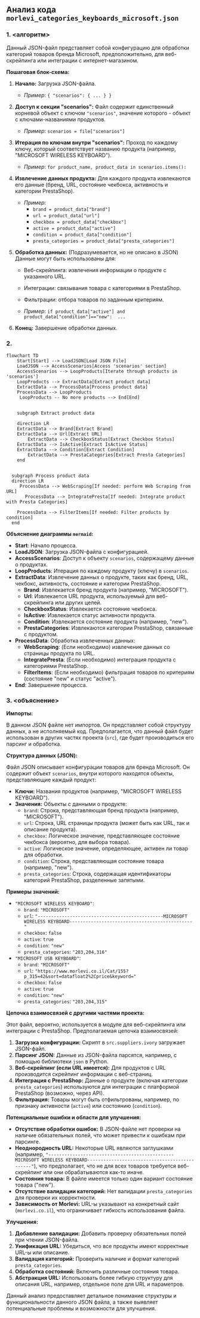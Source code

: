 ## Анализ кода `morlevi_categories_keyboards_microsoft.json`

### 1. <алгоритм>

Данный JSON-файл представляет собой конфигурацию для обработки категорий товаров бренда Microsoft, предположительно, для веб-скрейпинга или интеграции с интернет-магазином.

**Пошаговая блок-схема:**

1.  **Начало:** Загрузка JSON-файла.
    
    *   _Пример_: `{ "scenarios": { ... } }`
2.  **Доступ к секции "scenarios":** Файл содержит единственный корневой объект с ключом `"scenarios"`, значение которого - объект с ключами-названиями продуктов.
    
    *   _Пример_: `scenarios = file["scenarios"]`
3.  **Итерация по ключам внутри "scenarios":** Проход по каждому ключу, который соответствует названию продукта (например, "MICROSOFT WIRELESS KEYBOARD").
    
    *   _Пример_: `for product_name, product_data in scenarios.items():`
4.  **Извлечение данных продукта:** Для каждого продукта извлекаются его данные (бренд, URL, состояние чекбокса, активность и категории PrestaShop).
    
    *   _Пример_:
        *   `brand = product_data["brand"]`
        *   `url = product_data["url"]`
        *   `checkbox = product_data["checkbox"]`
        *   `active = product_data["active"]`
        *   `condition = product_data["condition"]`
        *   `presta_categories = product_data["presta_categories"]`
5.  **Обработка данных:** (Подразумевается, но не описано в JSON) Данные могут быть использованы для:
    *   Веб-скрейпинга: извлечения информации о продукте с указанного URL.
    *   Интеграции: связывания товара с категориями в PrestaShop.
    *   Фильтрации: отбора товаров по заданным критериям.
    
    *   _Пример_: `if product_data["active"] and product_data["condition"]=="new":  ...`
6.  **Конец:** Завершение обработки данных.

### 2. <mermaid>

```mermaid
flowchart TD
    Start[Start] --> LoadJSON[Load JSON File]
    LoadJSON --> AccessScenarios[Access 'scenarios' section]
    AccessScenarios --> LoopProducts[Iterate through products in 'scenarios']
    LoopProducts --> ExtractData[Extract product data]
    ExtractData --> ProcessData[Process product data]
    ProcessData --> LoopProducts
     LoopProducts -- No more products --> End[End]
    
    
    subgraph Extract product data
    
    direction LR
    ExtractData --> Brand[Extract Brand]
    ExtractData --> Url[Extract URL]
        ExtractData --> CheckboxStatus[Extract Checkbox Status]
    ExtractData --> IsActive[Extract IsActive Status]
    ExtractData --> Condition[Extract Condition]
        ExtractData --> PrestaCategories[Extract Presta Categories]
    end
  
    
  subgraph Process product data
  direction LR
     ProcessData --> WebScraping[If needed: perform Web Scraping from URL]
       ProcessData --> IntegratePresta[If needed: Integrate product with Presta Categories]

    ProcessData --> FilterItems[If needed: Filter products by condition]
  end
```

**Объяснение диаграммы `mermaid`:**

*   **Start**: Начало процесса.
*   **LoadJSON**: Загрузка JSON-файла с конфигурацией.
*   **AccessScenarios**: Доступ к объекту `scenarios`, содержащему данные о продуктах.
*   **LoopProducts**: Итерация по каждому продукту (ключу) в `scenarios`.
*   **ExtractData**: Извлечение данных о продукте, таких как бренд, URL, чекбокс, активность, состояние и категории PrestaShop.
    *   **Brand**: Извлекается бренд продукта (например, "MICROSOFT").
    *   **Url**: Извлекается URL продукта, используемый для веб-скрейпинга или других целей.
    *   **CheckboxStatus**: Извлекается состояние чекбокса.
    *   **IsActive**: Извлекается статус активности продукта.
    *    **Condition**: Извлекается состояние продукта (например, "new").
     *    **PrestaCategories**: Извлекаются категории PrestaShop, связанные с продуктом.
*   **ProcessData**: Обработка извлеченных данных:
    *   **WebScraping**: (Если необходимо) извлечение данных со страницы продукта по URL.
    *   **IntegratePresta**: (Если необходимо) интеграция продукта с категориями PrestaShop.
     *  **FilterItems**: (Если необходимо) фильтрация товаров по критериям (состояние "new" и статус "active").
*   **End**: Завершение процесса.

### 3. <объяснение>

**Импорты:**

В данном JSON файле нет импортов. Он представляет собой структуру данных, а не исполняемый код. Предполагается, что данный файл будет использован в других частях проекта (`src`), где будет производиться его парсинг и обработка.

**Структура данных (JSON):**

Файл JSON описывает конфигурации товаров для бренда Microsoft. Он содержит объект `scenarios`, внутри которого находятся объекты, представляющие каждый продукт:

*   **Ключи:** Названия продуктов (например, "MICROSOFT WIRELESS KEYBOARD").
*   **Значения:** Объекты с данными о продукте:
    *   `brand`: Строка, представляющая бренд продукта (например, "MICROSOFT").
    *   `url`: Строка, URL страницы продукта (может быть как URL, так и описание продукта).
    *   `checkbox`: Логическое значение, представляющее состояние чекбокса (вероятно, для выбора товара).
    *   `active`: Логическое значение, определяющее, активен ли товар для обработки.
    *   `condition`: Строка, представляющая состояние товара (например, "new").
    *   `presta_categories`: Строка, содержащая идентификаторы категорий PrestaShop, разделенные запятыми.

**Примеры значений:**

*   `"MICROSOFT WIRELESS KEYBOARD"`:
    *   `brand`: `"MICROSOFT"`
    *   `url`: `"-----------------------------------------------MICROSOFT WIRELESS KEYBOARD----------------------------------------------"`
    *   `checkbox`: `false`
    *   `active`: `true`
     *  `condition`: `"new"`
    *   `presta_categories`: `"203,204,316"`
*   `"MICROSOFT USB KEYBOARD"`:
    *   `brand`: `"MICROSOFT"`
    *   `url`: `"https://www.morlevi.co.il/Cat/155?p_315=42&sort=datafloat2%2Cprice&keyword="`
    *   `checkbox`: `false`
    *   `active`: `true`
      *  `condition`: `"new"`
    *   `presta_categories`: `"203,204,315"`

**Цепочка взаимосвязей с другими частями проекта:**

Этот файл, вероятно, используется в модуле для веб-скрейпинга или интеграции с PrestaShop. Предполагаемая цепочка взаимосвязей:

1.  **Загрузка конфигурации:** Скрипт в `src.suppliers.ivory` загружает JSON-файл.
2.  **Парсинг JSON:** Данные из JSON-файла парсятся, например, с помощью библиотеки `json` в Python.
3.  **Веб-скрейпинг (если URL имеется):** Для продуктов с URL производится скрейпинг информации с веб-страниц.
4.  **Интеграция с PrestaShop:** Данные о продукте (включая категории `presta_categories`) используются для интеграции с платформой PrestaShop (возможно, через API).
5.  **Фильтрация:** Товары могут быть отфильтрованы, например, по признаку активности (`active`) или состоянию (`condition`).

**Потенциальные ошибки и области для улучшения:**

*   **Отсутствие обработки ошибок:** В JSON-файле нет проверки на наличие обязательных полей, что может привести к ошибкам при парсинге.
*   **Неоднородность URL:** Некоторые URL являются заглушками (например, `"-----------------------------------------------MICROSOFT WIRELESS KEYBOARD----------------------------------------------"`), что предполагает, что не для всех товаров требуется веб-скрейпинг или они обрабатываются как-то иначе.
*  **Состояния товара:** В файле имеется только один вариант состояние товара ("new").
*   **Отсутствие валидации категорий:** Нет валидации `presta_categories` для проверки их корректности.
*   **Зависимость от Morlevi:**  URL-ы указывают на конкретный сайт (`morlevi.co.il`), что ограничивает гибкость использования файла.

**Улучшения:**

1.  **Добавление валидации:** Добавить проверку обязательных полей при чтении JSON-файла.
2.  **Унификация URL:** Убедиться, что все продукты имеют корректные URL-ы или описание.
3.  **Валидация категорий:** Проверить наличие и формат категорий `presta_categories`.
4.  **Обработка состояний:** Включить различные состояния товара.
5.  **Абстракция URL:** Использовать более гибкую структуру для описания URL, например, отдельное поле для URL и параметров.

Данный анализ предоставляет детальное понимание структуры и функциональности данного JSON файла, а также выявляет потенциальные проблемы и возможности для улучшения.